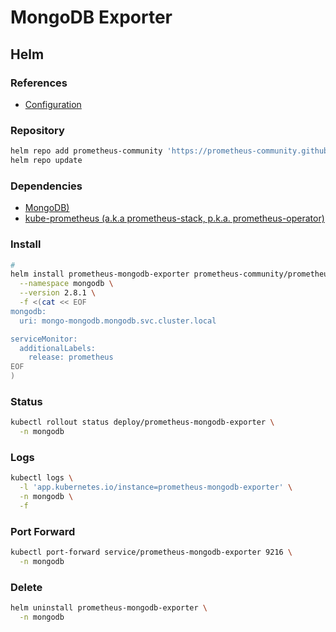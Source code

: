 # MongoDB Exporter

## Helm

### References

- [Configuration](https://github.com/prometheus-community/helm-charts/tree/main/charts/prometheus-mongodb-exporter#configuration)

### Repository

```sh
helm repo add prometheus-community 'https://prometheus-community.github.io/helm-charts'
helm repo update
```

### Dependencies

- [MongoDB)](/mongodb/README.md#helm)
- [kube-prometheus (a.k.a prometheus-stack, p.k.a. prometheus-operator)](/prometheus/prometheus-stack.md)

### Install

```sh
#
helm install prometheus-mongodb-exporter prometheus-community/prometheus-mongodb-exporter \
  --namespace mongodb \
  --version 2.8.1 \
  -f <(cat << EOF
mongodb:
  uri: mongo-mongodb.mongodb.svc.cluster.local

serviceMonitor:
  additionalLabels:
    release: prometheus
EOF
)
```

### Status

```sh
kubectl rollout status deploy/prometheus-mongodb-exporter \
  -n mongodb
```

### Logs

```sh
kubectl logs \
  -l 'app.kubernetes.io/instance=prometheus-mongodb-exporter' \
  -n mongodb \
  -f
```

### Port Forward

```sh
kubectl port-forward service/prometheus-mongodb-exporter 9216 \
  -n mongodb
```

### Delete

```sh
helm uninstall prometheus-mongodb-exporter \
  -n mongodb
```
